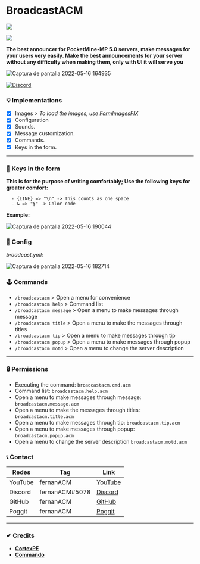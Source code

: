 # BroadcastACM
[![](https://poggit.pmmp.io/shield.state/BroadcastACM)](https://poggit.pmmp.io/p/BroadcastACM)

[![](https://poggit.pmmp.io/shield.api/BroadcastACM)](https://poggit.pmmp.io/p/BroadcastACM)

**The best announcer for PocketMine-MP 5.0 servers, make messages for your users very easily.
Make the best announcements for your server without any difficulty when making them, only with UI it will serve you**

![Captura de pantalla 2022-05-16 164935](https://user-images.githubusercontent.com/83558341/168697137-e03c5834-ddc0-4b6c-93ee-50294508bfe6.png)

<a href="https://discord.gg/YyE9XFckqb"><img src="https://img.shields.io/discord/837701868649709568?label=discord&color=7289DA&logo=discord" alt="Discord" /></a>

### 💡 Implementations
* [x] Images > *To load the images, use [FormImagesFIX](https://poggit.pmmp.io/r/146450/FormImagesFix_dev-14.phar)*
* [X] Configuration
* [x] Sounds.
* [x] Message customization.
* [X] Commands.
* [x] Keys in the form.
---

### 🔑 Keys in the form
**This is for the purpose of writing comfortably; Use the following keys for greater comfort:**
```
  - {LINE} => "\n" -> This counts as one space
  - & => "§" -> Color code
```
**Example:**

![Captura de pantalla 2022-05-16 190044](https://user-images.githubusercontent.com/83558341/168701084-b6ccabf2-2bf4-466e-b08d-84d4a78bf8ba.png)

### 💾 Config
*broadcast.yml:*

![Captura de pantalla 2022-05-16 182714](https://user-images.githubusercontent.com/83558341/168698356-a70cbbbc-3657-41be-a407-043963277d65.png)

### 🕹 Commands
- ```/broadcastacm``` > Open a menu for convenience
- ```/broadcastacm help``` > Command list
- ```/broadcastacm message``` > Open a menu to make messages through message
- ```/broadcastacm title``` > Open a menu to make the messages through titles
- ```/broadcastacm tip``` > Open a menu to make messages through tip
- ```/broadcastacm popup``` > Open a menu to make messages through popup
- ```/broadcastacm motd``` > Open a menu to change the server description
---

### 🔒 Permissions

- Executing the command: ```broadcastacm.cmd.acm```
- Command list: ```broadcastacm.help.acm```
- Open a menu to make messages through message: ```broadcastacm.message.acm```
- Open a menu to make the messages through titles: ```broadcastacm.title.acm```
- Open a menu to make messages through tip: ```broadcastacm.tip.acm```
- Open a menu to make messages through popup: ```broadcastacm.popup.acm```
- Open a menu to change the server description ```broadcastacm.motd.acm```

### 📞 Contact 

| Redes | Tag | Link |
|-------|-------------|------|
| YouTube | fernanACM | [YouTube](https://www.youtube.com/channel/UC-M5iTrCItYQBg5GMuX5ySw) | 
| Discord | fernanACM#5078 | [Discord](https://discord.gg/YyE9XFckqb) |
| GitHub | fernanACM | [GitHub](https://github.com/fernanACM)
| Poggit | fernanACM | [Poggit](https://poggit.pmmp.io/ci/fernanACM)
****

### ✔ Credits
* **[CortexPE](https://github.com/CortexPE)**
* **[Commando](https://github.com/CortexPE/Commando/tree/master/)**
